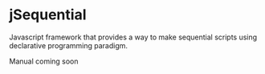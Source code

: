 # jSequential
Javascript framework that provides a way to make sequential scripts using declarative programming paradigm.

Manual coming soon
